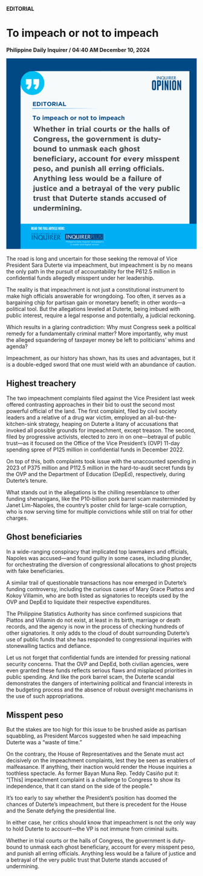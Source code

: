 **EDITORIAL**

# To impeach or not to impeach

****Philippine Daily Inquirer / 04:40 AM December 10, 2024****

![Image](../images/editorial12102024.png)

The road is long and uncertain for those seeking the removal of Vice President Sara Duterte via impeachment, but impeachment is by no means the only path in the pursuit of accountability for the P612.5 million in confidential funds allegedly misspent under her leadership.

The reality is that impeachment is not just a constitutional instrument to make high officials answerable for wrongdoing. Too often, it serves as a bargaining chip for partisan gain or monetary benefit; in other words—a political tool. But the allegations leveled at Duterte, being imbued with public interest, require a legal response and potentially, a judicial reckoning.

Which results in a glaring contradiction: Why must Congress seek a political remedy for a fundamentally criminal matter? More importantly, why must the alleged squandering of taxpayer money be left to politicians’ whims and agenda?

Impeachment, as our history has shown, has its uses and advantages, but it is a double-edged sword that one must wield with an abundance of caution.

## Highest treachery

The two impeachment complaints filed against the Vice President last week offered contrasting approaches in their bid to oust the second most powerful official of the land. The first complaint, filed by civil society leaders and a relative of a drug war victim, employed an all-but-the-kitchen-sink strategy, heaping on Duterte a litany of accusations that invoked all possible grounds for impeachment, except treason. The second, filed by progressive activists, elected to zero in on one—betrayal of public trust—as it focused on the Office of the Vice President’s (OVP) 11-day spending spree of P125 million in confidential funds in December 2022.

On top of this, both complaints took issue with the unaccounted spending in 2023 of P375 million and P112.5 million in the hard-to-audit secret funds by the OVP and the Department of Education (DepEd), respectively, during Duterte’s tenure.

What stands out in the allegations is the chilling resemblance to other funding shenanigans, like the P10-billion pork barrel scam masterminded by Janet Lim-Napoles, the country’s poster child for large-scale corruption, who is now serving time for multiple convictions while still on trial for other charges.

## Ghost beneficiaries

In a wide-ranging conspiracy that implicated top lawmakers and officials, Napoles was accused—and found guilty in some cases, including plunder, for orchestrating the diversion of congressional allocations to ghost projects with fake beneficiaries.

A similar trail of questionable transactions has now emerged in Duterte’s funding controversy, including the curious cases of Mary Grace Piattos and Kokoy Villamin, who are both listed as signatories to receipts used by the OVP and DepEd to liquidate their respective expenditures.

The Philippine Statistics Authority has since confirmed suspicions that Piattos and Villamin do not exist, at least in its birth, marriage or death records, and the agency is now in the process of checking hundreds of other signatories. It only adds to the cloud of doubt surrounding Duterte’s use of public funds that she has responded to congressional inquiries with stonewalling tactics and defiance.

Let us not forget that confidential funds are intended for pressing national security concerns. That the OVP and DepEd, both civilian agencies, were even granted these funds reflects serious flaws and misplaced priorities in public spending. And like the pork barrel scam, the Duterte scandal demonstrates the dangers of intertwining political and financial interests in the budgeting process and the absence of robust oversight mechanisms in the use of such appropriations.

## Misspent peso

But the stakes are too high for this issue to be brushed aside as partisan squabbling, as President Marcos suggested when he said impeaching Duterte was a “waste of time.”

On the contrary, the House of Representatives and the Senate must act decisively on the impeachment complaints, lest they be seen as enablers of malfeasance. If anything, their inaction would render the House inquiries a toothless spectacle. As former Bayan Muna Rep. Teddy Casiño put it: “[This] impeachment complaint is a challenge to Congress to show its independence, that it can stand on the side of the people.”

It’s too early to say whether the President’s position has doomed the chances of Duterte’s impeachment, but there is precedent for the House and the Senate defying the presidential line.

In either case, her critics should know that impeachment is not the only way to hold Duterte to account—the VP is not immune from criminal suits.

Whether in trial courts or the halls of Congress, the government is duty-bound to unmask each ghost beneficiary, account for every misspent peso, and punish all erring officials. Anything less would be a failure of justice and a betrayal of the very public trust that Duterte stands accused of undermining.